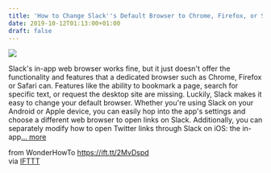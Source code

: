 ```yaml
---
title: 'How to Change Slack''s Default Browser to Chrome, Firefox, or Safari'
date: 2019-10-12T01:13:00+01:00
draft: false
---
```


[![](https://img.wonderhowto.com/img/45/82/63700531348237/0/change-slacks-default-browser-chrome-firefox-safari.1280x600.jpg)](https://smartphones.gadgethacks.com/how-to/change-slacks-default-browser-chrome-firefox-safari-0198402/)

Slack's in-app web browser works fine, but it just doesn't offer the functionality and features that a dedicated browser such as Chrome, Firefox or Safari can. Features like the ability to bookmark a page, search for specific text, or request the desktop site are missing. Luckily, Slack makes it easy to change your default browser. Whether you're using Slack on your Android or Apple device, you can easily hop into the app's settings and choose a different web browser to open links on Slack. Additionally, you can separately modify how to open Twitter links through Slack on iOS: the in-app[... more](https://smartphones.gadgethacks.com/how-to/change-slacks-default-browser-chrome-firefox-safari-0198402/)

  
  
from WonderHowTo https://ift.tt/2MvDspd  
via [IFTTT](https://ifttt.com/?ref=da&site=blogger)